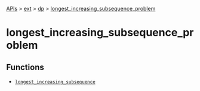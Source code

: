 [APIs](../../../index.md) > [ext](../../index.md) > [dp](../index.md) > [longest_increasing_subsequence_problem]()

# longest_increasing_subsequence_problem

## Functions

- [`longest_increasing_subsequence`](./longest_increasing_subsequence.md)

